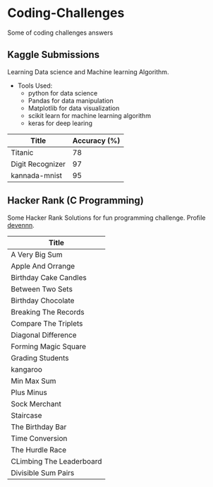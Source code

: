 # Coding-Challenges

Some of coding challenges answers

## Kaggle Submissions

Learning Data science and Machine learning Algorithm.

- Tools Used:
  - python for data science
  - Pandas for data manipulation
  - Matplotlib for data visualization
  - scikit learn for machine learning algorithm
  - keras for deep learing

| Title             | Accuracy (%) |
|-------------------|--------------|
| Titanic           | 78           |
| Digit Recognizer  | 97           |
| kannada-mnist     | 95           |

## Hacker Rank (C Programming)
Some Hacker Rank Solutions for fun programming challenge.
Profile [devennn](https://www.hackerrank.com/devennn).

|         Title         |
|-----------------------|
| A Very Big Sum        |
| Apple And Orrange     |
| Birthday Cake Candles |
| Between Two Sets      |
| Birthday Chocolate    |
| Breaking The Records  |
| Compare The Triplets  |
| Diagonal Difference   |
| Forming Magic Square  |
| Grading Students      |
| kangaroo              |
| Min Max Sum           |
| Plus Minus            |
| Sock Merchant         |
| Staircase             |
| The Birthday Bar      |
| Time Conversion       |
|The Hurdle Race        |
|CLimbing The Leaderboard|
|Divisible Sum Pairs    |
